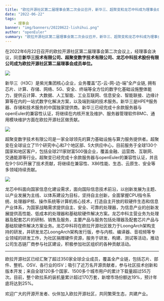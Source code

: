 ```yaml
---
title: "欧拉开源社区第二届理事会第二次会议召开，新华三、超聚变和龙芯中科成为理事会成员单位"
date: "2022-06-22"
tags:
    - 理事会
banner: "img/banners/20220622-lishihui.png"
author: "openEuler"
summary: "欧拉开源社区第二届理事会第二次会议召开，新华三、超聚变和龙芯中科成为理事会成员单位"
---
```


<ClientOnly>
  <news-newsHeader />
</ClientOnly>

<div class="markdown">

在2022年6月22日召开的欧拉开源社区第二届理事会第二次会议上，经理事会决议，同意**新华三技术有限公司、超聚变数字技术有限公司、龙芯中科技术股份有限公司成为欧拉开源社区第二届理事会成员单位。**

<img src="/img/news/20220627/001-1.png">

新华三（H3C）是紫光集团核心企业，业务覆盖“芯-云-网-边-端”全产业链, 拥有芯片、计算、存储、网络、5G、安全、终端等全方位的数字化基础设施整体能力，提供云计算、大数据、人工智能、工业互联网、信息安全、智能联接、边缘计算等在内的一站式数字化解决方案，以及端到端的技术服务。新华三是HPE®服务器、存储和技术服务的中国独家提供商。新华三已经完成十余款服务器与openEuler的兼容性认证，将继续在内核开发及维护、服务器管理软件BMC、通用模块维护方面在欧拉开源社区做贡献。

<img src="/img/news/20220627/002-1.png">

超聚变数字技术有限公司是一家全球领先的算力基础设施与算力服务提供者。超聚变在全球设立了11个研究中心和7个地区部、5大供应中心，目前服务于全球130个国家和地区客户，包括全球211家财富500强企业，覆盖金融、运营商、互联网、交通能源等行业。超聚变已经完成十余款服务器与openEuler的兼容性认证，并且在9个SIG开展了技术贡献，将继续在兼容性、X86性能、生态、云原生、安全等多领域持续贡献。

<img src="/img/news/20220627/003-1.png">

龙芯中科面向国家信息化建设需求，面向国际信息技术前沿，以创新发展为主题、以产业发展为主线、以体系建设为目标，坚持自主创新，全面掌握CPU指令系统、处理器IP核、操作系统等计算机核心技术，打造自主开放的软硬件生态和信息产业体系，为国家战略需求提供自主、安全、可靠的处理器，为信息产业的创新发展提供高性能、低成本的处理器和基础软硬件解决方案。龙芯中科主营业务为处理器及配套芯片的研制、销售及服务，主要产品与服务包括处理器及配套芯片产品与基础软硬件解决方案业务。龙芯中科将在欧拉开源社区致力于LoongArch架构支持的研发，并研发龙芯LoongArch架构发行版，参与内核、编译器、音视频等专业领域的研发工作，为社区捐赠硬件资源，服务于研发、构建、测试等活动，推动公司生态链厂商参与社区建设，积极参加社区组织的各种贡献活动。

---

欧拉开源社区已经汇聚了超过350家全球企业成员，覆盖全产业链，包括芯片、部件、整机、OSV、各行业的ISV；吸引了近万名开源贡献者，参与社区技术创新和版本开发；来自全球120多个国家、1500多个城市用户的累计下载量超过55万次。目前，整个欧拉系的装机量累计超过170万套，新增市场份额达19%，预计年底将达到25%。

欢迎广大的开源开发者、伙伴加入欧拉开源社区，共同繁荣生态，共建产业。

</div>
